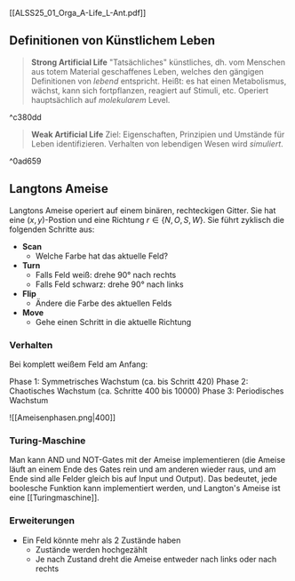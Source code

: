 [[ALSS25_01_Orga_A-Life_L-Ant.pdf]]
## Definitionen von Künstlichem Leben

> **Strong Artificial Life**
> "Tatsächliches" künstliches, dh. vom Menschen aus totem Material geschaffenes Leben, welches den gängigen Definitionen von *lebend* entspricht. 
> Heißt: es hat einen Metabolismus, wächst, kann sich fortpflanzen, reagiert auf Stimuli, etc.
> Operiert hauptsächlich auf *molekularem* Level.

^c380dd

> **Weak Artificial Life**
> Ziel: Eigenschaften, Prinzipien und Umstände für Leben identifizieren. 
> Verhalten von lebendigen Wesen wird *simuliert*.

^0ad659

## Langtons Ameise

Langtons Ameise operiert auf einem binären, rechteckigen Gitter. Sie hat eine $(x,y)$-Postion und eine Richtung $r \in \{ N,O,S,W \}$. Sie führt zyklisch die folgenden Schritte aus:
- **Scan**
	- Welche Farbe hat das aktuelle Feld?
- **Turn**
	- Falls Feld weiß: drehe 90° nach rechts
	- Falls Feld schwarz: drehe 90° nach links
- **Flip**
	- Ändere die Farbe des aktuellen Felds
- **Move**
	- Gehe einen Schritt in die aktuelle Richtung

### Verhalten
Bei komplett weißem Feld am Anfang:

Phase 1: Symmetrisches Wachstum (ca. bis Schritt 420)
Phase 2: Chaotisches Wachstum (ca. Schritte 400 bis 10000)
Phase 3: Periodisches Wachstum

![[Ameisenphasen.png|400]]

### Turing-Maschine

Man kann AND und NOT-Gates mit der Ameise implementieren (die Ameise läuft an einem Ende des Gates rein und am anderen wieder raus, und am Ende sind alle Felder gleich bis auf Input und Output).
Das bedeutet, jede boolesche Funktion kann implementiert werden, und Langton's Ameise ist eine [[Turingmaschine]].

### Erweiterungen

- Ein Feld könnte mehr als 2 Zustände haben
	- Zustände werden hochgezählt
	- Je nach Zustand dreht die Ameise entweder nach links oder nach rechts
